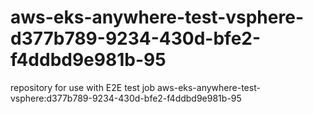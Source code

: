 # aws-eks-anywhere-test-vsphere-d377b789-9234-430d-bfe2-f4ddbd9e981b-95
repository for use with E2E test job aws-eks-anywhere-test-vsphere:d377b789-9234-430d-bfe2-f4ddbd9e981b-95
